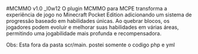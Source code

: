 #MCMMO v1.0 _l0w12
O plugin MCMMO para MCPE transforma a experiência de jogo no Minecraft Pocket Edition adicionando um sistema de progressão baseado em habilidades únicas. Ao quebrar blocos, os jogadores podem evoluir e melhorar suas habilidades em várias áreas, permitindo uma jogabilidade mais profunda e recompensadora.

Obs: Esta fora da pasta scr/main. postei somente o codigo php e yml

